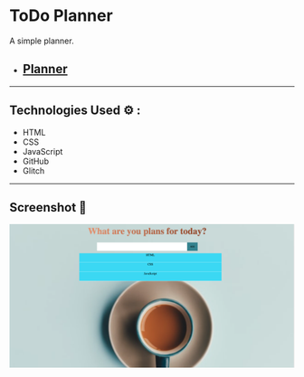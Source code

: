 # ToDo Planner

A simple planner.

- ## [Planner](https://branched-roasted-sting.glitch.me/)

---

## Technologies Used ⚙️ :

- HTML
- CSS
- JavaScript
- GitHub
- Glitch

---

## Screenshot 📸

![Example](/screenshot.jpg)
